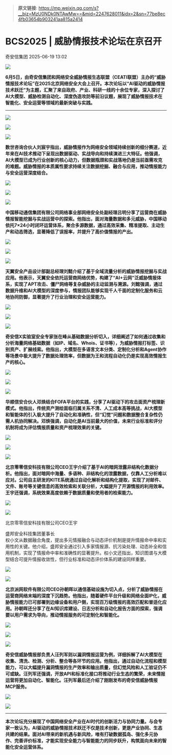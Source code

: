> **原文链接**: https://mp.weixin.qq.com/s?__biz=MzU0NDk0NTAwMw==&mid=2247628011&idx=2&sn=77be8ec4fb03654b903241aa815a2414

#  BCS2025 | 威胁情报技术论坛在京召开  
 奇安信集团   2025-06-19 13:02  
  
![](https://mmbiz.qpic.cn/mmbiz_png/G3LNmiaOGjapK0PibMrYEiaLFHSoq0iaglvktY4Ul7TLXicWdubABkdytHtSbBlaP9fAicCzk04fyRicvqxDiabF1I8l8A/640?wx_fmt=png&wxfrom=5&wx_lazy=1&tp=webp "")  
  
**6月5日，由奇安信集团和网络安全威胁情报生态联盟（CEATI联盟）主办的“威胁情报技术论坛”在2025北京网络安全大会上召开。本次论坛以“AI驱动的威胁情报技术跃迁”为主题，汇聚了来自政府、产业、科研一线的十余位专家，深入探讨了AI大模型、威胁检测自动化、深度伪造攻防等前沿议题，展现了威胁情报技术在智能化、安全运营等领域的最新突破与实践。**  
  
****  
  
![](https://mmbiz.qpic.cn/mmbiz_gif/M4F4dWct8IZhdXpibwRsv54eStOandzSJ4iaOsdj6tJ9Zo3QGDicQquTGoGibR4SQcgp3epYLEMk2RkQDQsketA9Ew/640?wx_fmt=gif&wxfrom=5&wx_lazy=1&tp=webp "")  
  
  
![](https://mmbiz.qpic.cn/mmbiz_jpg/nngbRJWnsBUbvlg1V3TNxlgyJ4eZc6jclmFyO6z1GeSZ88uPMB7icUOxB53yhZobsIayv9ohZT28vNKibnxRicDMQ/640?wx_fmt=other&from=appmsg "")  
  
  
  
![](https://mmbiz.qpic.cn/mmbiz_gif/M4F4dWct8IZhdXpibwRsv54eStOandzSJ4iaOsdj6tJ9Zo3QGDicQquTGoGibR4SQcgp3epYLEMk2RkQDQsketA9Ew/640?wx_fmt=gif&wxfrom=5&wx_lazy=1&tp=webp "")  
  
**数世咨询合伙人刘宸宇指出，威胁情报作为网络安全领域持续创新的细分赛道，近年来在AI技术推动下呈现出数据驱动、实战导向和持续演进三大特征。他强调，AI大模型已成为行业创新的核心动力，但数据瓶颈和实战落地仍是当前亟需攻克的难题。威胁情报的本质属性要求持续关注数据挖掘、融合与应用，推动情报能力与安全运营深度结合。**  
  
  
![](https://mmbiz.qpic.cn/mmbiz_jpg/Pr7KDnR1omGKS0oXqqJcOepNwBJibwic4NX06Wlld13A371r84W58bWv94gjgMh5x8PG7eFLOUaBugCqBGN3VY9Q/640?wx_fmt=jpeg&wxfrom=5&wx_lazy=1&wx_co=1&tp=webp "")  
  
  
![](https://mmbiz.qpic.cn/mmbiz_jpg/nngbRJWnsBUbvlg1V3TNxlgyJ4eZc6jcjKoGlfz3IJ3830TYbyxjH8QmQiaLTcX0Vb7y8IbaGEZ1PF2LqmD1QdQ/640?wx_fmt=other&from=appmsg "")  
  
  
  
![](https://mmbiz.qpic.cn/mmbiz_gif/M4F4dWct8IZhdXpibwRsv54eStOandzSJ4iaOsdj6tJ9Zo3QGDicQquTGoGibR4SQcgp3epYLEMk2RkQDQsketA9Ew/640?wx_fmt=gif&wxfrom=5&wx_lazy=1&tp=webp "")  
  
**中国移动通信集团有限公司网络事业部网络安全处副经理吕明分享了运营商在威胁情报智能挖掘与实战运营中的探索。他指出，面对海量数据和多元威胁，中国移动依托7×24小时闭环运营体系，聚合多源数据，通过高效采集、精准提取、主动生产和动态筛选，显著降低了误报率，并提升了高价值情报的产出。**  
  
  
![](https://mmbiz.qpic.cn/mmbiz_jpg/Pr7KDnR1omGKS0oXqqJcOepNwBJibwic4NX06Wlld13A371r84W58bWv94gjgMh5x8PG7eFLOUaBugCqBGN3VY9Q/640?wx_fmt=jpeg&wxfrom=5&wx_lazy=1&wx_co=1&tp=webp "")  
  
  
![](https://mmbiz.qpic.cn/mmbiz_jpg/nngbRJWnsBUbvlg1V3TNxlgyJ4eZc6jcEq6eQ30eSueX0wSAdYftMfiap02QL3Q9YId382dfkBt2b7DOB07mMWw/640?wx_fmt=other&from=appmsg "")  
  
  
  
![](https://mmbiz.qpic.cn/mmbiz_gif/M4F4dWct8IZhdXpibwRsv54eStOandzSJ4iaOsdj6tJ9Zo3QGDicQquTGoGibR4SQcgp3epYLEMk2RkQDQsketA9Ew/640?wx_fmt=gif&wxfrom=5&wx_lazy=1&tp=webp "")  
  
**天翼安全产品设计部副总经理刘懿介绍了基于全域流量分析的威胁情报挖掘与实战应用。他表示，天翼安全依托运营商网络优势，构建了“AI+云网”泛威胁情报体系，实现了APT攻击、僵尸网络等复杂威胁的主动监测与溯源。刘懿强调，通过数据升维和AI大模型的深度参与，情报团队能够实现千人千面的定制化服务和云地协同防御，显著提升了行业治理和安全运营能力。**  
  
  
![](https://mmbiz.qpic.cn/mmbiz_jpg/Pr7KDnR1omGKS0oXqqJcOepNwBJibwic4NX06Wlld13A371r84W58bWv94gjgMh5x8PG7eFLOUaBugCqBGN3VY9Q/640?wx_fmt=jpeg&wxfrom=5&wx_lazy=1&wx_co=1&tp=webp "")  
  
  
![](https://mmbiz.qpic.cn/mmbiz_jpg/nngbRJWnsBUbvlg1V3TNxlgyJ4eZc6jcsoyDchicBzYdrHWkia0vib9T5UmNcVbzBXC0ydDehLQCo7GuiabodRZibYg/640?wx_fmt=other&from=appmsg "")  
  
  
  
![](https://mmbiz.qpic.cn/mmbiz_gif/M4F4dWct8IZhdXpibwRsv54eStOandzSJ4iaOsdj6tJ9Zo3QGDicQquTGoGibR4SQcgp3epYLEMk2RkQDQsketA9Ew/640?wx_fmt=gif&wxfrom=5&wx_lazy=1&tp=webp "")  
  
**奇安信X实验室安全专家张在峰从基础数据分析切入，详细阐述了如何通过收集和分析海量网络基础数据（如IP、域名、Whois、证书等），为威胁情报打标签、识别资产、扩展线索。他指出，大模型在多语言文本分类、定制化分析和Agent协作等场景中极大提升了数据处理效率，但数据为王和流程自动化仍是实现高效情报生产的核心。**  
  
  
![](https://mmbiz.qpic.cn/mmbiz_jpg/Pr7KDnR1omGKS0oXqqJcOepNwBJibwic4NX06Wlld13A371r84W58bWv94gjgMh5x8PG7eFLOUaBugCqBGN3VY9Q/640?wx_fmt=jpeg&wxfrom=5&wx_lazy=1&wx_co=1&tp=webp "")  
  
  
![](https://mmbiz.qpic.cn/mmbiz_jpg/nngbRJWnsBUbvlg1V3TNxlgyJ4eZc6jcQaVpGnFMHrGICTMAaLPVWYm7kK5n4SsFnOW44XYBjPWvVicFmyJzlzQ/640?wx_fmt=other&from=appmsg "")  
  
  
![](https://mmbiz.qpic.cn/mmbiz_gif/M4F4dWct8IZhdXpibwRsv54eStOandzSJ4iaOsdj6tJ9Zo3QGDicQquTGoGibR4SQcgp3epYLEMk2RkQDQsketA9Ew/640?wx_fmt=gif&wxfrom=5&wx_lazy=1&tp=webp "")  
  
**华顺信安合伙人邓焕结合FOFA平台的实践，分享了AI驱动下的攻击面资产梳理新模式。他指出，传统资产测绘面临归属关系不清、人工成本高等挑战，AI大模型和智能体的引入极大提升了自动化和准确性，但“幻觉”问题和数据整合复杂性仍需人机协同解决。邓焕强调，自动化是AI当前最大的价值，未来行业标准和评分机制将成为评估情报质量和资产梳理效果的关键。**  
  
  
![](https://mmbiz.qpic.cn/mmbiz_jpg/Pr7KDnR1omGKS0oXqqJcOepNwBJibwic4NX06Wlld13A371r84W58bWv94gjgMh5x8PG7eFLOUaBugCqBGN3VY9Q/640?wx_fmt=jpeg&wxfrom=5&wx_lazy=1&wx_co=1&tp=webp "")  
  
  
![](https://mmbiz.qpic.cn/mmbiz_jpg/nngbRJWnsBUbvlg1V3TNxlgyJ4eZc6jcy5JJ9ic04iamBQYfxeBLcic1u5WnibvKg44NrXpwyeVZx4JPdNtScAicLiaQ/640?wx_fmt=other&from=appmsg "")  
  
![](https://mmbiz.qpic.cn/mmbiz_gif/M4F4dWct8IZhdXpibwRsv54eStOandzSJ4iaOsdj6tJ9Zo3QGDicQquTGoGibR4SQcgp3epYLEMk2RkQDQsketA9Ew/640?wx_fmt=gif&wxfrom=5&wx_lazy=1&tp=webp "")  
  
**北京零零信安科技有限公司CEO王宇介绍了基于AI的暗网泄露非结构化数据分析。他指出，面对暗网中海量、多语种、非结构化的泄露数据，仅靠人工分析难以应对。公司自主研发的KITE系统通过自动化解析和结构化提取，实现了对邮件、文件、账号等关键信息的高效检索和关联分析，大幅提升了开源情报的利用效率。王宇还强调，系统效果高度依赖于数据质量和使用者的检索能力。**  
  
  
![](https://mmbiz.qpic.cn/mmbiz_jpg/Pr7KDnR1omGKS0oXqqJcOepNwBJibwic4NX06Wlld13A371r84W58bWv94gjgMh5x8PG7eFLOUaBugCqBGN3VY9Q/640?wx_fmt=jpeg&wxfrom=5&wx_lazy=1&wx_co=1&tp=webp "")  
  
  
![](https://mmbiz.qpic.cn/mmbiz_jpg/nngbRJWnsBUbvlg1V3TNxlgyJ4eZc6jcciaLDbKJic7pm77DZOFUNNQWqibDRxaj1Wyl4EuuXTXNhX3OQ8hkt62qg/640?wx_fmt=other&from=appmsg "")  
  
北京零零信安科技有限公司CEO王宇  
  
盛邦安全科技集团董事长  
权小文从数据融合角度，提出多元情报融合与动态评价机制是提升情报命中率和实用性的关键。他介绍，盛邦安全通过引入多家情报源、抗污染处理、动态补全和信用机制，实现了情报命中率和准确性的显著提升。权小文还指出，知识图谱与大模型结合可提升情报收敛性，但行业标准和动态评价体系的建设同样重要。  
  
![](https://mmbiz.qpic.cn/mmbiz_jpg/nngbRJWnsBUbvlg1V3TNxlgyJ4eZc6jcAhUicDPBCpaaYM6klpdkK8czvXiaicllGZr1jrIFlb73GYmqWuVJm5fvw/640?wx_fmt=other&from=appmsg "")  
  
  
![](https://mmbiz.qpic.cn/mmbiz_gif/M4F4dWct8IZhdXpibwRsv54eStOandzSJ4iaOsdj6tJ9Zo3QGDicQquTGoGibR4SQcgp3epYLEMk2RkQDQsketA9Ew/640?wx_fmt=gif&wxfrom=5&wx_lazy=1&tp=webp "")  
  
**北京派网软件有限公司CEO孙朝晖以通信基础设施为切入点，分析了威胁情报在运营商网络末端的深度下沉趋势。他指出，随着硬件平台升级和网络全面IP化，威胁情报能力已可部署到边缘设备和用户侧，实现百万级情报的高效匹配和普适化应用。孙朝晖还分享了在AI知识库建设、日志分析和自动化报告方面的探索，强调要以用户需求为导向，推动情报服务的可定制化和智能化。**  
  
  
![](https://mmbiz.qpic.cn/mmbiz_jpg/Pr7KDnR1omGKS0oXqqJcOepNwBJibwic4NX06Wlld13A371r84W58bWv94gjgMh5x8PG7eFLOUaBugCqBGN3VY9Q/640?wx_fmt=jpeg&wxfrom=5&wx_lazy=1&wx_co=1&tp=webp "")  
  
  
![](https://mmbiz.qpic.cn/mmbiz_jpg/nngbRJWnsBUbvlg1V3TNxlgyJ4eZc6jcVUDYE8IoCsiby8Lwf7bg30zLkoczMnmolUGlsJibxYTZsVicKAZNlaBzw/640?wx_fmt=other&from=appmsg "")  
  
  
  
![](https://mmbiz.qpic.cn/mmbiz_gif/M4F4dWct8IZhdXpibwRsv54eStOandzSJ4iaOsdj6tJ9Zo3QGDicQquTGoGibR4SQcgp3epYLEMk2RkQDQsketA9Ew/640?wx_fmt=gif&wxfrom=5&wx_lazy=1&tp=webp "")  
  
**奇安信威胁情报部负责人汪列军则以漏洞情报运营为例，详细拆解了AI大模型在收集、清洗、检测、分析、整合等各环节的应用。他指出，通过自动化流程和模型能力，可以大幅提升漏洞情报的生产效率和输出质量，但幻觉风险和人工验证仍不可或缺。汪列军还强调，开放API和标准化接口将推动行业生态的繁荣，未来情报运营将更加自动化、智能化。汪列军最后还介绍了刚刚发布的奇安信威胁情报MCP服务。**  
  
  
![](https://mmbiz.qpic.cn/mmbiz_jpg/Pr7KDnR1omGKS0oXqqJcOepNwBJibwic4NX06Wlld13A371r84W58bWv94gjgMh5x8PG7eFLOUaBugCqBGN3VY9Q/640?wx_fmt=jpeg&wxfrom=5&wx_lazy=1&wx_co=1&tp=webp "")  
  
  
![](https://mmbiz.qpic.cn/mmbiz_jpg/nngbRJWnsBUbvlg1V3TNxlgyJ4eZc6jcicOqNL1HwpYIWa1icS2yj40ZVt5ph8k3qoAkRAicDGMFkcJBllticAfEdw/640?wx_fmt=other&from=appmsg "")  
  
****  
**本次论坛充分展现了中国网络安全产业在AI时代的创新活力与协同力量。与会专家一致认为，AI驱动的威胁情报技术跃迁不仅是技术创新，更是产业协同、生态共建的结果。面对AI带来的新机遇与新风险，唯有打破数据孤岛、强化多元协作、完善评价标准，才能实现安全能力与智能能力的同步跃升，构筑面向未来的智能化安全运营体系。**  
  

